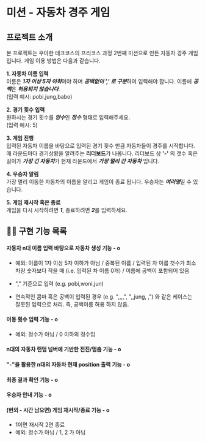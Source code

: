 # 미션 - 자동차 경주 게임

## 프로젝트 소개
본 프로젝트는 우아한 테크코스의 프리코스 과정 2번째 미션으로 만든 자동차 경주 게임입니다. 게임 이용 방법은 다음과 같습니다.

**1. 자동차 이름 입력** <br>
이름은 ***1자 이상 5자 이하***여야 하며 ***공백없이 ',' 로 구분***하여 입력해야 합니다. 
이름에 ***공백***은 ***허용되지 않습니다***.<br>
(입력 예시: pobi,jung,babo) <br>

**2. 경기 횟수 입력** <br>
원하시는 경기 횟수를 ***양수***인 ***정수*** 형태로 입력해주세요. <br>
(입력 예시: 5) <br>

**3. 게임 진행** <br>
입력된 자동차 이름을 바탕으로 입력된 경기 횟수 만큼 자동차들이 경주를 시작합니다. 
매 라운드마다 경기상황을 알려주는 **리더보드**가 나옵니다.
리더보드 상 **'-'** 의 갯수 혹은 길이가 ***가장 긴 자동차***가 현재 라운드에서 ***가장 멀리 간 자동차*** 입니다.<br>

**4. 우승자 알림** <br>
가장 멀리 이동한 자동차의 이름을 알리고 게임이 종료 됩니다. 우승자는 ***여러명***일 수 있습니다. <br>
   
**5. 게임 재시작 혹은 종료** <br>
게임을 다시 시작하려면 ***1***, 종료하려면 ***2***를 입력하세요.

## ✍🏻 구현 기능 목록
#### 자동차 n대 이름 입력 바탕으로 자동차 생성 기능 - o
- 예외: 이름이 1자 이상 5자 이하가 아님 
  / 중복된 이름 
  / 입력된 차 이름 갯수가 최소 차량 숫자보다 작을 때 (i.e. 입력된 차 이름 0개)
  / 이름에 공백이 포함되어 있음
  
- "," 기준으로 입력 (e.g. pobi,woni,jun)
- 연속적인 콤마 혹은 공백이 입력된 경우 (e.g. ",,,,", ",,jung,  ,") 와 같은 케이스는 잘못된 입력으로 처리. 즉, 공백이름 허용 하지 않음.
#### 이동 횟수 입력 기능 - o
- 예외: 정수가 아님 / 0 이하의 정수임
#### n대의 자동차 랜덤 넘버에 기반한 전진/멈춤 기능 - o
#### "-"을 활용한 n대의 자동차 현재 position 출력 기능 - o
#### 최종 결과 확인 기능 - o
#### 우승자 안내 기능 - o

#### (번외 - 시간 남으면) 게임 재시작/종료 기능 - o
- 1이면 재시작 2면 종료
- 예외: 정수가 아님 / 1, 2 가 아님